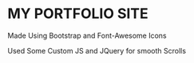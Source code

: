 # MY PORTFOLIO SITE

<p> Made Using Bootstrap and Font-Awesome Icons </p>
<p> Used Some Custom JS and JQuery for smooth Scrolls </p>
